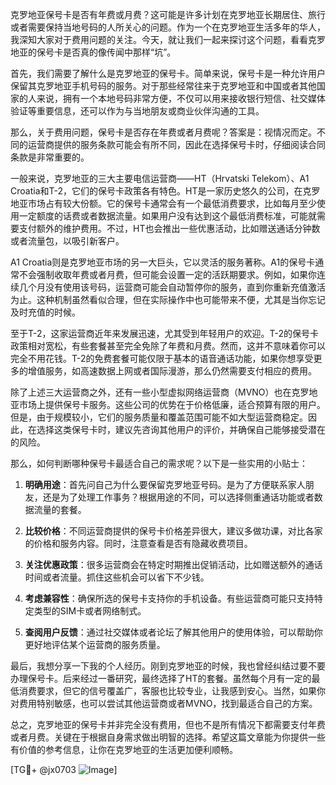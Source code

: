 克罗地亚保号卡是否有年费或月费？这可能是许多计划在克罗地亚长期居住、旅行或者需要保持当地号码的人所关心的问题。作为一个在克罗地亚生活多年的华人，我深知大家对于费用问题的关注。今天，就让我们一起来探讨这个问题，看看克罗地亚的保号卡是否真的像传闻中那样“坑”。

首先，我们需要了解什么是克罗地亚的保号卡。简单来说，保号卡是一种允许用户保留其克罗地亚手机号码的服务。对于那些经常往来于克罗地亚和中国或者其他国家的人来说，拥有一个本地号码非常方便，不仅可以用来接收银行短信、社交媒体验证等重要信息，还可以作为与当地朋友或商业伙伴沟通的工具。

那么，关于费用问题，保号卡是否存在年费或者月费呢？答案是：视情况而定。不同的运营商提供的服务条款可能会有所不同，因此在选择保号卡时，仔细阅读合同条款是非常重要的。

一般来说，克罗地亚的三大主要电信运营商——HT（Hrvatski Telekom）、A1 Croatia和T-2，它们的保号卡政策各有特色。HT是一家历史悠久的公司，在克罗地亚市场占有较大份额。它的保号卡通常会有一个最低消费要求，比如每月至少使用一定额度的话费或者数据流量。如果用户没有达到这个最低消费标准，可能就需要支付额外的维护费用。不过，HT也会推出一些优惠活动，比如赠送通话分钟数或者流量包，以吸引新客户。

A1 Croatia则是克罗地亚市场的另一大巨头，它以灵活的服务著称。A1的保号卡通常不会强制收取年费或者月费，但可能会设置一定的活跃期要求。例如，如果你连续几个月没有使用该号码，运营商可能会自动暂停你的服务，直到你重新充值激活为止。这种机制虽然看似合理，但在实际操作中也可能带来不便，尤其是当你忘记及时充值的时候。

至于T-2，这家运营商近年来发展迅速，尤其受到年轻用户的欢迎。T-2的保号卡政策相对宽松，有些套餐甚至完全免除了年费和月费。然而，这并不意味着你可以完全不用花钱。T-2的免费套餐可能仅限于基本的语音通话功能，如果你想享受更多的增值服务，如高速数据上网或者国际漫游，那么仍然需要支付相应的费用。

除了上述三大运营商之外，还有一些小型虚拟网络运营商（MVNO）也在克罗地亚市场上提供保号卡服务。这些公司的优势在于价格低廉，适合预算有限的用户。但是，由于规模较小，它们的服务质量和覆盖范围可能不如大型运营商稳定。因此，在选择这类保号卡时，建议先咨询其他用户的评价，并确保自己能够接受潜在的风险。

那么，如何判断哪种保号卡最适合自己的需求呢？以下是一些实用的小贴士：

1. **明确用途**：首先问自己为什么要保留克罗地亚号码。是为了方便联系家人朋友，还是为了处理工作事务？根据用途的不同，可以选择侧重通话功能或者数据流量的套餐。

2. **比较价格**：不同运营商提供的保号卡价格差异很大，建议多做功课，对比各家的价格和服务内容。同时，注意查看是否有隐藏收费项目。

3. **关注优惠政策**：很多运营商会在特定时期推出促销活动，比如赠送额外的通话时间或者流量。抓住这些机会可以省下不少钱。

4. **考虑兼容性**：确保所选的保号卡支持你的手机设备。有些运营商可能只支持特定类型的SIM卡或者网络制式。

5. **查阅用户反馈**：通过社交媒体或者论坛了解其他用户的使用体验，可以帮助你更好地评估某个运营商的服务质量。

最后，我想分享一下我的个人经历。刚到克罗地亚的时候，我也曾经纠结过要不要办理保号卡。后来经过一番研究，最终选择了HT的套餐。虽然每个月有一定的最低消费要求，但它的信号覆盖广，客服也比较专业，让我感到安心。当然，如果你对费用特别敏感，也可以尝试其他运营商或者MVNO，找到最适合自己的方案。

总之，克罗地亚的保号卡并非完全没有费用，但也不是所有情况下都需要支付年费或者月费。关键在于根据自身需求做出明智的选择。希望这篇文章能为你提供一些有价值的参考信息，让你在克罗地亚的生活更加便利顺畅。

[TG💪+ @jx0703 ![Image](https://github.com/user-attachments/assets/dbca1d08-cadb-493c-b0ec-ad6f7a83f270)]